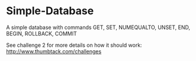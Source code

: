 Simple-Database
===============

A simple database with commands GET, SET, NUMEQUALTO, UNSET, END, BEGIN, ROLLBACK, COMMIT

See challenge 2 for more details on how it should work: http://www.thumbtack.com/challenges
